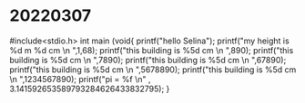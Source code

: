 # 20220307
#include&lt;stdio.h> int main (void{     printf("hello Selina");     printf("my height is %d m %d cm \n ",1,68);     printf("this building is %5d cm \n ",890);     printf("this building is %5d cm \n ",7890);     printf("this building is %5d cm \n ",67890);     printf("this building is %5d cm \n ",5678890);     printf("this building is %5d cm \n ",1234567890);     printf("pi = %f \n" , 3.141592653589793284626433832795); }    
